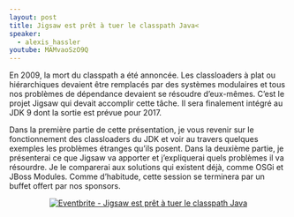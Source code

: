 ```yaml
---
layout: post
title: Jigsaw est prêt à tuer le classpath Java<
speaker:
  - alexis_hassler
youtube: MAMvaoSzO9Q
---
```

En 2009, la mort du classpath a été annoncée. Les classloaders à plat ou hiérarchiques devaient être remplacés par des systèmes modulaires et tous nos problèmes de dépendance devaient se résoudre d’eux-mêmes. C’est le projet Jigsaw qui devait accomplir cette tâche. Il sera finalement intégré au JDK 9 dont la sortie est prévue pour 2017.

Dans la première partie de cette présentation, je vous revenir sur le fonctionnement des classloaders du JDK et voir au travers quelques exemples les problèmes étranges qu’ils posent.
Dans la deuxième partie, je présenterai ce que Jigsaw va apporter et j’expliquerai quels problèmes il va résourdre. Je le comparerai aux solutions qui existent déjà, comme OSGi et JBoss Modules.
Comme d’habitude, cette session se terminera par un buffet offert par nos sponsors.

<center><a href="https://www.eventbrite.fr/e/inscription-jigsaw-est-pret-a-tuer-le-classpath-java-32842020367?ref=ebtnebregn" target="_blank"><img src="https://www.eventbrite.fr/custombutton?eid=32842020367" alt="Eventbrite - Jigsaw est prêt à tuer le classpath Java"></a></center>
